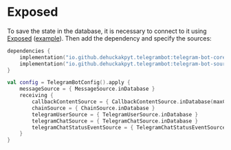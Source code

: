 # Exposed

To save the state in the database, it is necessary to connect to it using [Exposed](https://github.com/JetBrains/Exposed) ([example](https://github.com/DEHuckaKpyT/telegram-bot/blob/master/example/src/main/kotlin/io/github/dehuckakpyt/telegrambotexample/plugin/DatabaseConnection.kt)).
Then add the dependency and specify the sources:
```kotlin
dependencies {
    implementation("io.github.dehuckakpyt.telegrambot:telegram-bot-core:%current_version%")
    implementation("io.github.dehuckakpyt.telegrambot:telegram-bot-source-exposed:%current_version%")
}
```
```kotlin
val config = TelegramBotConfig().apply {
    messageSource = { MessageSource.inDatabase }
    receiving {
        callbackContentSource = { CallbackContentSource.inDatabase(maxCallbackContentsPerUser = 20) }
        chainSource = { ChainSource.inDatabase }
        telegramUserSource = { TelegramUserSource.inDatabase }
        telegramChatSource = { TelegramChatSource.inDatabase }
        telegramChatStatusEventSource = { TelegramChatStatusEventSource.inDatabase }
    }
}
```
